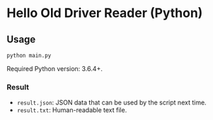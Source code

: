 # Hello Old Driver Reader (Python)
## Usage
```
python main.py
```
Required Python version: 3.6.4+.

### Result
* `result.json`: JSON data that can be used by the script next time.
* `result.txt`: Human-readable text file.
